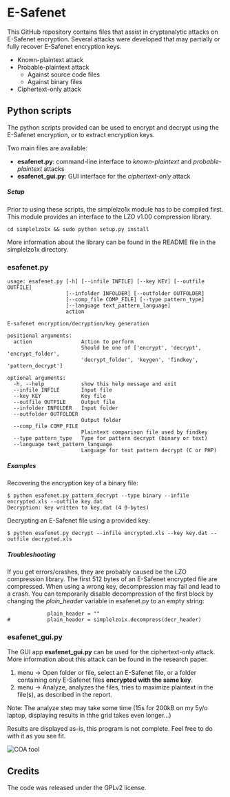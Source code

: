 E-Safenet
=========

This GitHub repository contains files that assist in cryptanalytic attacks on E-Safenet encryption.
Several attacks were developed that may partially or fully recover E-Safenet encryption keys.

 * Known-plaintext attack
 * Probable-plaintext attack
   * Against source code files
   * Against binary files
 * Ciphertext-only attack

## Python scripts

The python scripts provided can be used to encrypt and decrypt using the E-Safenet encryption, or to extract encryption keys.

Two main files are available:

 * **esafenet.py**: command-line interface to _known-plaintext_ and _probable-plaintext_ attacks
 * **esafenet_gui.py**: GUI interface for the _ciphertext-only_ attack

##### Setup

Prior to using these scripts, the simplelzo1x module has to be compiled first.
This module provides an interface to the LZO v1.00 compression library.

```
cd simplelzo1x && sudo python setup.py install
```

More information about the library can be found in the README file in the simplelzo1x directory.

### esafenet.py

```none
usage: esafenet.py [-h] [--infile INFILE] [--key KEY] [--outfile OUTFILE]
                   [--infolder INFOLDER] [--outfolder OUTFOLDER]
                   [--comp_file COMP_FILE] [--type pattern_type]
                   [--language text_pattern_language]
                   action

E-safenet encryption/decryption/key generation

positional arguments:
  action                Action to perform
                        Should be one of ['encrypt', 'decrypt', 'encrypt_folder', 
                        'decrypt_folder', 'keygen', 'findkey', 'pattern_decrypt']

optional arguments:
  -h, --help            show this help message and exit
  --infile INFILE       Input file
  --key KEY             Key file
  --outfile OUTFILE     Output file
  --infolder INFOLDER   Input folder
  --outfolder OUTFOLDER
                        Output folder
  --comp_file COMP_FILE
                        Plaintext comparison file used by findkey
  --type pattern_type   Type for pattern decrypt (binary or text)
  --language text_pattern_language
                        Language for text pattern decrypt (C or PHP)
```

##### Examples

Recovering the encryption key of a binary file:

```
$ python esafenet.py pattern_decrypt --type binary --infile encrypted.xls --outfile key.dat
Decryption: key written to key.dat (4 0-bytes)
```

Decrypting an E-Safenet file using a provided key:
```
$ python esafenet.py decrypt --infile encrypted.xls --key key.dat --outfile decrypted.xls
```

##### Troubleshooting

If you get errors/crashes, they are probably caused be the LZO compression library. The first 512 bytes of an E-Safenet encrypted file are compressed. When using a wrong key, decompression may fail and lead to a crash.
You can temporarily disable decompression of the first block by changing the *plain_header* variable in esafenet.py to an empty string:

```
             plain_header = ""
#            plain_header = simplelzo1x.decompress(decr_header)
```

### esafenet_gui.py

The GUI app **esafenet_gui.py** can be used for the ciphertext-only attack.
More information about this attack can be found in the research paper.

1. menu -> Open folder or file, select an E-Safenet file, or a folder containing only E-Safenet files **encrypted with the same key**.
2. menu -> Analyze, analyzes the files, tries to maximize plaintext in the file(s), as described in the report.

Note: The analyze step may take some time (15s for 200kB on my 5y/o laptop, displaying results in thhe grid takes even longer...)

Results are displayed as-is, this program is not complete. Feel free to do with it as you see fit.

![COA tool](../resources/coatool.png?raw=true)

## Credits

The code was released under the GPLv2 license.
